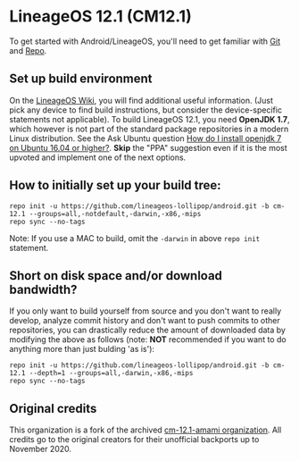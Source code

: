 # LineageOS 12.1 (CM12.1)
To get started with Android/LineageOS, you'll need to get familiar with [Git](https://services.github.com/on-demand/downloads/github-git-cheat-sheet/) and [Repo](http://source.android.com/source/using-repo.html).


## Set up build environment
On the [LineageOS Wiki](https://wiki.lineageos.org), you will find additional useful information. (Just pick any device to find build instructions, but consider the device-specific statements not applicable). To build LineageOS 12.1, you need **OpenJDK 1.7**, which however is not part of the standard package repositories in a modern Linux distribution. See the Ask Ubuntu question [How do I install openjdk 7 on Ubuntu 16.04 or higher?](https://askubuntu.com/questions/761127/how-do-i-install-openjdk-7-on-ubuntu-16-04-or-higher). **Skip** the "PPA" suggestion even if it is the most upvoted and implement one of the next options.


## How to initially set up your build tree:
```Shell session
repo init -u https://github.com/lineageos-lollipop/android.git -b cm-12.1 --groups=all,-notdefault,-darwin,-x86,-mips
repo sync --no-tags
```
Note: If you use a MAC to build, omit the `-darwin` in above `repo init` statement.

## Short on disk space and/or download bandwidth?
If you only want to build yourself from source and you don't want to really develop, analyze commit history and don't want to push commits to other repositories, you can drastically reduce the amount of downloaded data by modifying the above as follows (note: **NOT** recommended if you want to do anything more than just bulding 'as is'):
```Shell session
repo init -u https://github.com/lineageos-lollipop/android.git -b cm-12.1 --depth=1 --groups=all,-darwin,-x86,-mips
repo sync --no-tags
```

## Original credits
This organization is a fork of the archived [cm-12.1-amami organization](https://github.com/cm12-amami). All credits go to the original creators for their unofficial backports up to November 2020.

